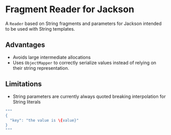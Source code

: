 Fragment Reader for Jackson
============================

A `Reader` based on String fragments and parameters for Jackson intended to be used with String templates.

Advantages
----------

- Avoids large intermediate allocations
- Uses `ObjectMapper` to correctly serialize values instead of relying on their string representation.



Limitations
-----------

- String parameters are currently always quoted breaking interpolation for String literals

```java
"""
{
  "key": "the value is \{value}"
}
"""
